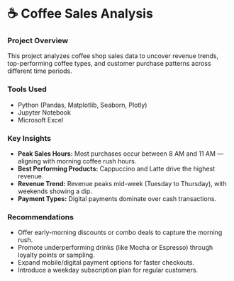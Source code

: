 # ☕ Coffee Sales Analysis

### Project Overview
This project analyzes coffee shop sales data to uncover revenue trends, top-performing coffee types, and customer purchase patterns across different time periods.

###  Tools Used
- Python (Pandas, Matplotlib, Seaborn, Plotly)
- Jupyter Notebook
- Microsoft Excel

###  Key Insights
- **Peak Sales Hours:** Most purchases occur between 8 AM and 11 AM — aligning with morning coffee rush hours.  
- **Best Performing Products:** Cappuccino and Latte drive the highest revenue.  
- **Revenue Trend:** Revenue peaks mid-week (Tuesday to Thursday), with weekends showing a dip.  
- **Payment Types:** Digital payments dominate over cash transactions.

### Recommendations
- Offer early-morning discounts or combo deals to capture the morning rush.
- Promote underperforming drinks (like Mocha or Espresso) through loyalty points or sampling.
- Expand mobile/digital payment options for faster checkouts.
- Introduce a weekday subscription plan for regular customers.
